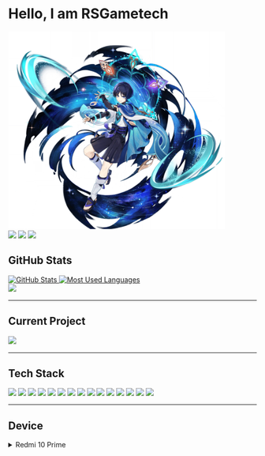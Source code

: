 <h1>Hello, I am RSGametech</h1>
<img src="asset/wanderer.png" height="400px" tag="Wanderer">
<div>
    <a href=""><img src="https://img.shields.io/badge/RSGameTech%237621-%23091633?style=flat-square&logo=discord&logoColor=%234BCADD" tag="Discord"></a>
    <a href=""><img src="https://img.shields.io/badge/rsgametech0604-%23091633?style=flat-square&logo=instagram&logoColor=%234BCADD" tag="Instagram"></a>
    <a href="https://www.youtube.com/@RSGameTechOfficial"><img src="https://img.shields.io/badge/RSGameTech-%23091633?style=flat-square&logo=youtube&logoColor=%234BCADD" tag="YouTube Channel"></a>
</div>
<h2>GitHub Stats</h2>
<div>
    <a href="https://github.com/RSGameTech">
        <img src="https://github-readme-stats.vercel.app/api?username=RSGameTech&count_private=true&show_icons=true&bg_color=091633&title_color=4BCADD&text_color=3C8DBC&icon_color=2E4D82&border_color=4BCADD" alt="GitHub Stats">
    </a>
    <a href="">
        <img src="https://github-readme-stats.vercel.app/api/top-langs/?username=RSGameTech&langs_count=8&theme=github_dark&layout=compact" alt="Most Used Languages">
    </a>
</div>
<div>
    <img src="https://streak-stats.demolab.com/?user=RSGameTech&theme=dark&border_radius=5&date_format=j%2Fn%5B%2FY%5D&background=091633&stroke=4BCADD&ring=3C8DBC&border=4BCADD&sideLabels=4BCADD&dates=2E4D82&fire=EB7839&currStreakLabel=EB7839&currStreakNum=EB7839" tag="Streak">
</div>

---

<h2>Current Project</h2>
<div>
    <a href="https://github.com/RSGameTech/Genshin-Elements">
        <img src="https://github-readme-stats.vercel.app/api/pin/?username=RSGameTech&repo=Genshin-Elements&theme=github_dark" tag="Genshin Elements">
    </a>
</div>

---

<h2>Tech Stack</h2>
<div>
    <img src="https://img.shields.io/badge/Android-%232a2a2a?style=for-the-badge&logo=android" tag="Android">
    <img src="https://img.shields.io/badge/Android%20Studio-%232a2a2a?style=for-the-badge&logo=androidstudio" tag="Android Studio">
    <img src="https://img.shields.io/badge/Discord-%232a2a2a?style=for-the-badge&logo=discord" tag="Discord">
    <img src="https://img.shields.io/badge/Figma-%232a2a2a?style=for-the-badge&logo=figma" tag="Figma">
    <img src="https://img.shields.io/badge/Git-%232a2a2a?style=for-the-badge&logo=git" tag="Git">
    <img src="https://img.shields.io/badge/Github-%232a2a2a?style=for-the-badge&logo=github" tag="Github">
    <img src="https://img.shields.io/badge/Kotlin-%232a2a2a?style=for-the-badge&logo=kotlin" tag="Kotlin">
    <img src="https://img.shields.io/badge/Markdown-%232a2a2a?style=for-the-badge&logo=markdown" tag="markdown">
    <img src="https://img.shields.io/badge/OBS-%232a2a2a?style=for-the-badge&logo=obsstudio" tag="OBS Studio">
    <img src="https://img.shields.io/badge/Open%20AI-%232a2a2a?style=for-the-badge&logo=openai" tag="Open AI">
    <img src="https://img.shields.io/badge/Opera-%232a2a2a?style=for-the-badge&logo=opera&logoColor=%23FF1B2D" tag="Opera">
    <img src="https://img.shields.io/badge/Photoshop-%232a2a2a?style=for-the-badge&logo=adobephotoshop" tag="Photoshop">
    <img src="https://img.shields.io/badge/Python-%232a2a2a?style=for-the-badge&logo=python" tag="Python">
    <img src="https://img.shields.io/badge/Stack%20Overflow-%232a2a2a?style=for-the-badge&logo=stackoverflow" tag="Stack Overflow">
    <img src="https://img.shields.io/badge/Visual%20Studio%20Code-%232a2a2a?style=for-the-badge&logo=visualstudiocode&logoColor=%23007ACC" tag="Visual Studio Code">
</div>

---

<h2>Device</h2>
<details>
    <summary>Redmi 10 Prime</summary>
</details>
